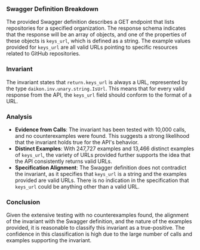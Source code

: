 ### Swagger Definition Breakdown
The provided Swagger definition describes a GET endpoint that lists repositories for a specified organization. The response schema indicates that the response will be an array of objects, and one of the properties of these objects is `keys_url`, which is defined as a string. The example values provided for `keys_url` are all valid URLs pointing to specific resources related to GitHub repositories.

### Invariant
The invariant states that `return.keys_url` is always a URL, represented by the type `daikon.inv.unary.string.IsUrl`. This means that for every valid response from the API, the `keys_url` field should conform to the format of a URL.

### Analysis
- **Evidence from Calls**: The invariant has been tested with 10,000 calls, and no counterexamples were found. This suggests a strong likelihood that the invariant holds true for the API's behavior.
- **Distinct Examples**: With 247,727 examples and 13,466 distinct examples of `keys_url`, the variety of URLs provided further supports the idea that the API consistently returns valid URLs.
- **Specification Alignment**: The Swagger definition does not contradict the invariant, as it specifies that `keys_url` is a string and the examples provided are valid URLs. There is no indication in the specification that `keys_url` could be anything other than a valid URL.

### Conclusion
Given the extensive testing with no counterexamples found, the alignment of the invariant with the Swagger definition, and the nature of the examples provided, it is reasonable to classify this invariant as a true-positive. The confidence in this classification is high due to the large number of calls and examples supporting the invariant.
